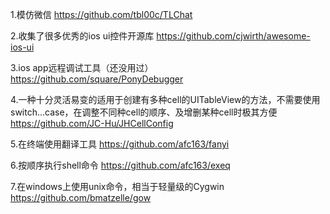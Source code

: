 1.模仿微信
https://github.com/tbl00c/TLChat

2.收集了很多优秀的ios ui控件开源库
https://github.com/cjwirth/awesome-ios-ui

3.ios app远程调试工具（还没用过）
https://github.com/square/PonyDebugger

4.一种十分灵活易变的适用于创建有多种cell的UITableView的方法，不需要使用switch...case，在调整不同种cell的顺序、及增删某种cell时极其方便
https://github.com/JC-Hu/JHCellConfig

5.在终端使用翻译工具
https://github.com/afc163/fanyi

6.按顺序执行shell命令
https://github.com/afc163/exeq

7.在windows上使用unix命令，相当于轻量级的Cygwin
https://github.com/bmatzelle/gow
